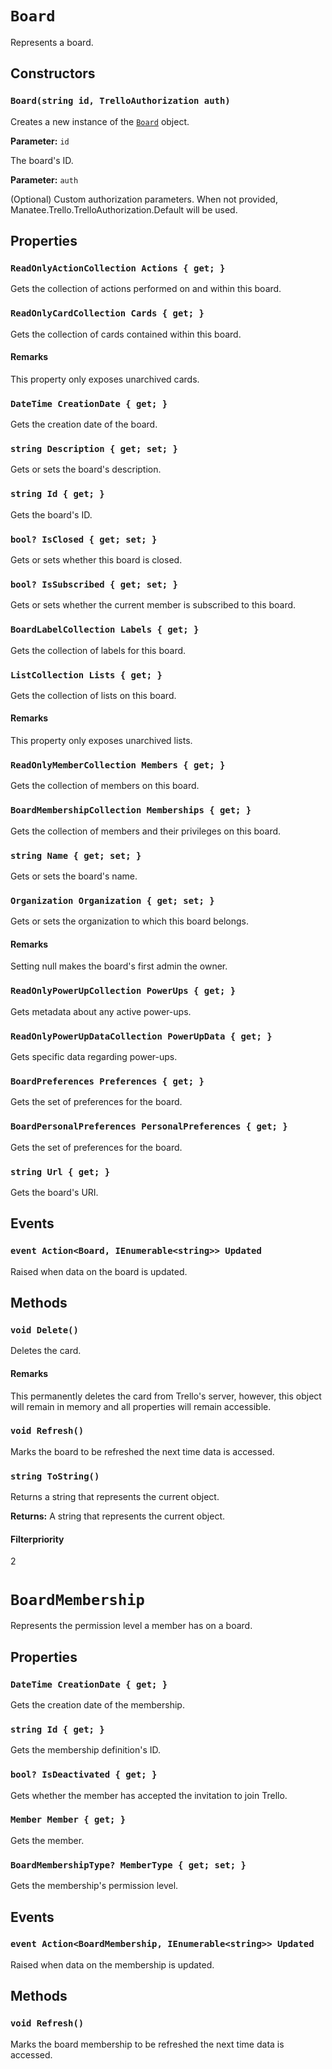 # `Board`

Represents a board.

## Constructors

### `Board(string id, TrelloAuthorization auth)`

Creates a new instance of the [`Board`](API-Boards.md#-board-) object.

**Parameter:** `id`

The board's ID.

**Parameter:** `auth`

(Optional) Custom authorization parameters. When not provided,
            Manatee.Trello.TrelloAuthorization.Default will be used.

## Properties

### `ReadOnlyActionCollection Actions { get; }`

Gets the collection of actions performed on and within this board.

### `ReadOnlyCardCollection Cards { get; }`

Gets the collection of cards contained within this board.

#### Remarks

This property only exposes unarchived cards.

### `DateTime CreationDate { get; }`

Gets the creation date of the board.

### `string Description { get; set; }`

Gets or sets the board's description.

### `string Id { get; }`

Gets the board's ID.

### `bool? IsClosed { get; set; }`

Gets or sets whether this board is closed.

### `bool? IsSubscribed { get; set; }`

Gets or sets whether the current member is subscribed to this board.

### `BoardLabelCollection Labels { get; }`

Gets the collection of labels for this board.

### `ListCollection Lists { get; }`

Gets the collection of lists on this board.

#### Remarks

This property only exposes unarchived lists.

### `ReadOnlyMemberCollection Members { get; }`

Gets the collection of members on this board.

### `BoardMembershipCollection Memberships { get; }`

Gets the collection of members and their privileges on this board.

### `string Name { get; set; }`

Gets or sets the board's name.

### `Organization Organization { get; set; }`

Gets or sets the organization to which this board belongs.

#### Remarks

Setting null makes the board's first admin the owner.

### `ReadOnlyPowerUpCollection PowerUps { get; }`

Gets metadata about any active power-ups.

### `ReadOnlyPowerUpDataCollection PowerUpData { get; }`

Gets specific data regarding power-ups.

### `BoardPreferences Preferences { get; }`

Gets the set of preferences for the board.

### `BoardPersonalPreferences PersonalPreferences { get; }`

Gets the set of preferences for the board.

### `string Url { get; }`

Gets the board's URI.

## Events

### `event Action<Board, IEnumerable<string>> Updated`

Raised when data on the board is updated.

## Methods

### `void Delete()`

Deletes the card.

#### Remarks

This permanently deletes the card from Trello's server, however, this object will
            remain in memory and all properties will remain accessible.

### `void Refresh()`

Marks the board to be refreshed the next time data is accessed.

### `string ToString()`

Returns a string that represents the current object.

**Returns:** A string that represents the current object.

#### Filterpriority

2

# `BoardMembership`

Represents the permission level a member has on a board.

## Properties

### `DateTime CreationDate { get; }`

Gets the creation date of the membership.

### `string Id { get; }`

Gets the membership definition's ID.

### `bool? IsDeactivated { get; }`

Gets whether the member has accepted the invitation to join Trello.

### `Member Member { get; }`

Gets the member.

### `BoardMembershipType? MemberType { get; set; }`

Gets the membership's permission level.

## Events

### `event Action<BoardMembership, IEnumerable<string>> Updated`

Raised when data on the membership is updated.

## Methods

### `void Refresh()`

Marks the board membership to be refreshed the next time data is accessed.

